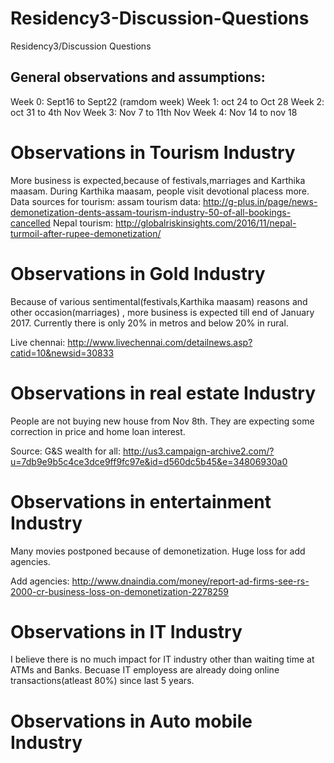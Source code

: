 # Residency3-Discussion-Questions
Residency3/Discussion Questions

General observations and assumptions:
------------------------------------
Week 0: Sept16 to Sept22 (ramdom week)
Week 1: oct 24 to Oct 28
Week 2: oct 31 to 4th Nov
Week 3: Nov 7 to 11th Nov
Week 4: Nov 14 to nov 18


Observations in Tourism Industry
================================

More business is expected,because of festivals,marriages and Karthika maasam. During Karthika maasam, people visit devotional placess more. 
Data sources for tourism:
assam tourism data: http://g-plus.in/page/news-demonetization-dents-assam-tourism-industry-50-of-all-bookings-cancelled
Nepal tourism:   http://globalriskinsights.com/2016/11/nepal-turmoil-after-rupee-demonetization/


Observations in Gold Industry
================================
Because of various sentimental(festivals,Karthika maasam) reasons and other occasion(marriages) , 
more business is expected till end of January 2017. Currently there is only 20% in metros and below 20% in rural.

Live chennai:  http://www.livechennai.com/detailnews.asp?catid=10&newsid=30833 

Observations in real estate Industry
================================
People are not buying new house from Nov 8th. They are expecting some correction in price and home loan interest.

Source:
 G&S wealth for all:  http://us3.campaign-archive2.com/?u=7db9e9b5c4ce3dce9ff9fc97e&id=d560dc5b45&e=34806930a0
 
 Observations in entertainment Industry
=======================================
Many movies postponed because of demonetization. Huge loss for add agencies. 

Add agencies:  http://www.dnaindia.com/money/report-ad-firms-see-rs-2000-cr-business-loss-on-demonetization-2278259

 Observations in IT Industry
=======================================
I believe there is no much impact for IT industry other than waiting time at ATMs and Banks. Becuase IT employess are already doing online transactions(atleast 80%) since last 5 years.

Observations in Auto mobile Industry
====================================


